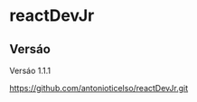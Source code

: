 # reactDevJr #

## Vers&aacute;o ##

Vers&aacute;o 1.1.1

https://github.com/antonioticelso/reactDevJr.git


